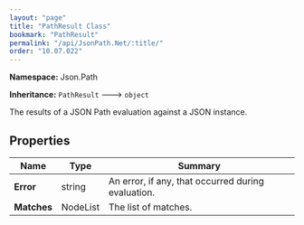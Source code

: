 ```yaml
---
layout: "page"
title: "PathResult Class"
bookmark: "PathResult"
permalink: "/api/JsonPath.Net/:title/"
order: "10.07.022"
---
```

**Namespace:** Json.Path

**Inheritance:**
`PathResult`
 🡒 
`object`

The results of a JSON Path evaluation against a JSON instance.

## Properties

| Name | Type | Summary |
|---|---|---|
| **Error** | string | An error, if any, that occurred during evaluation. |
| **Matches** | NodeList | The list of matches. |

